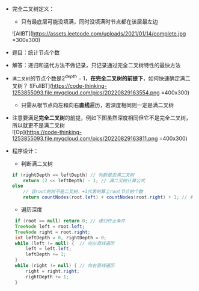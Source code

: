 - 完全二叉树定义：  
    - 只有最底层可能没填满，同时没填满时节点都在该层最左边

    ![AllBT](https://assets.leetcode.com/uploads/2021/01/14/complete.jpg =300x300)  

- 题目：统计节点个数
- 解答：递归和迭代方法不做记录，只记录通过完全二叉树特性的最快方法
- `满二叉树`的节点个数是$2^{depth}-1$，**在完全二叉树的前提下**，如何快速确定满二叉树？
    ![FullBT](https://code-thinking-1253855093.file.myqcloud.com/pics/20220829163554.png =400x300) 
    - 只需从根节点向左和向右**直线**遍历，若深度相同则一定是满二叉树
- 注意要满足**完全二叉树**的前提，例如下图虽然深度相同但它不是完全二叉树，所以就更不是满二叉树  
    ![Op](https://code-thinking-1253855093.file.myqcloud.com/pics/20220829163811.png =400x300) 

- 程序设计：  
    - 判断满二叉树
    ```java
    if (rightDepth == leftDepth) // 判断是否满二叉树
        return (2 << leftDepth) - 1; // 满二叉树计算公式
    else
        // 该root的树不是二叉树，+1代表的算上root节点的个数
        return countNodes(root.left) + countNodes(root.right) + 1; // 判断子树是否为满二叉树
    ```  
   - 遍历深度
   ```java
    if (root == null) return 0; // 递归终止条件
    TreeNode left = root.left;
    TreeNode right = root.right;
    int leftDepth = 0, rightDepth = 0;
    while (left != null) {  // 向左直线遍历
        left = left.left;
        leftDepth += 1;
    }
    while (right != null) { // 向右直线遍历
        right = right.right;
        rightDepth += 1;
    }
   ```
